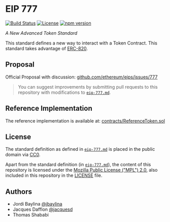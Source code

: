 # EIP 777
[![Build Status](https://travis-ci.org/jacquesd/eip777.svg?branch=master)](https://travis-ci.org/jacquesd/eip777)
[![License](https://img.shields.io/github/license/jacquesd/eip777.svg)](https://github.com/jacquesd/eip777/blob/master/LICENSE)
[![npm version](https://badge.fury.io/js/eip777.svg)](https://www.npmjs.com/package/eip777)

*A New Advanced Token Standard*

This standard defines a new way to interact with a Token Contract. This standard takes advantage of [ERC-820](https://github.com/ethereum/EIPs/issues/820).

## Proposal
Official Proposal with discussion: [github.com/ethereum/eips/issues/777](https://github.com/ethereum/eips/issues/777)

> You can suggest improvements by submitting pull requests to this repository with
modifications to [`eip-777.md`](eip-777.md).

## Reference Implementation
The reference implementation is available at: [contracts/ReferenceToken.sol](contracts/ReferenceToken.sol)

## License
The standard definition as defined in [`eip-777.md`](eip-777.md) is placed in the public domain via [CC0](https://creativecommons.org/publicdomain/zero/1.0/).

Apart from the standard definition (in [`eip-777.md`](eip-777.md)), the content of this repository is licensed under the [Mozilla Public License ("MPL") 2.0](http://mozilla.org/MPL/2.0/), also included in this repository in the [LICENSE](LICENSE) file.

## Authors
 - Jordi Baylina [@jbaylina](https://github.com/jbaylina)
 - Jacques Dafflon [@jacquesd](https://github.com/jacquesd)
 - Thomas Shababi
